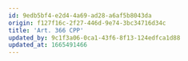 ```yaml
---
id: 9edb5bf4-e2d4-4a69-ad28-a6af5b8043da
origin: f127f16c-2f27-446d-9e74-3bc34716d34c
title: 'Art. 366 CPP'
updated_by: 9c1f3a06-0ca1-43f6-8f13-124edfca1d88
updated_at: 1665491466
---
```

